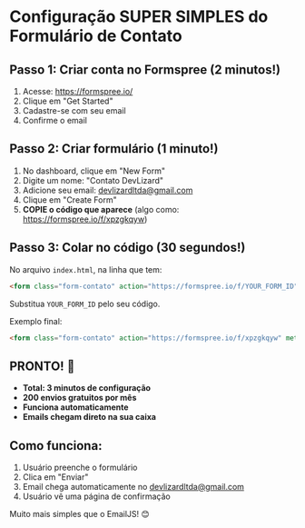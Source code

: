 # Configuração SUPER SIMPLES do Formulário de Contato

## Passo 1: Criar conta no Formspree (2 minutos!)
1. Acesse: https://formspree.io/
2. Clique em "Get Started" 
3. Cadastre-se com seu email
4. Confirme o email

## Passo 2: Criar formulário (1 minuto!)
1. No dashboard, clique em "New Form"
2. Digite um nome: "Contato DevLizard"
3. Adicione seu email: devlizardltda@gmail.com
4. Clique em "Create Form"
5. **COPIE o código que aparece** (algo como: https://formspree.io/f/xpzgkqyw)

## Passo 3: Colar no código (30 segundos!)
No arquivo `index.html`, na linha que tem:
```html
<form class="form-contato" action="https://formspree.io/f/YOUR_FORM_ID" method="POST">
```

Substitua `YOUR_FORM_ID` pelo seu código.

Exemplo final:
```html
<form class="form-contato" action="https://formspree.io/f/xpzgkqyw" method="POST">
```

## PRONTO! 🎉

- **Total: 3 minutos de configuração**
- **200 envios gratuitos por mês**
- **Funciona automaticamente**
- **Emails chegam direto na sua caixa**

## Como funciona:
1. Usuário preenche o formulário
2. Clica em "Enviar"
3. Email chega automaticamente no devlizardltda@gmail.com
4. Usuário vê uma página de confirmação

Muito mais simples que o EmailJS! 😊
